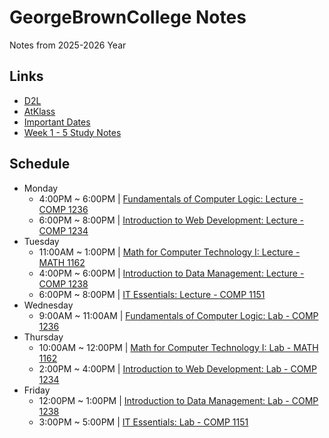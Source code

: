 # GeorgeBrownCollege Notes
Notes from 2025-2026 Year

## Links
- [D2L](https://learn.georgebrown.ca)
- [AtKlass](https://app.atklass.com)
- [Important Dates](https://www.georgebrown.ca/current-students/important-dates?term=27246&category=131)
- [Week 1 - 5 Study Notes](comp1238.md)

## Schedule

- Monday
  - 4:00PM ~ 6:00PM | [Fundamentals of Computer Logic: Lecture - COMP 1236](https://learn.georgebrown.ca/d2l/home/416378)
  - 6:00PM ~ 8:00PM | [Introduction to Web Development: Lecture - COMP 1234](https://learn.georgebrown.ca/d2l/home/416188)
- Tuesday
  - 11:00AM ~ 1:00PM | [Math for Computer Technology I: Lecture - MATH 1162](https://learn.georgebrown.ca/d2l/home/405827)
  - 4:00PM ~ 6:00PM | [Introduction to Data Management: Lecture - COMP 1238](https://learn.georgebrown.ca/d2l/home/412494)
  - 6:00PM ~ 8:00PM | [IT Essentials: Lecture - COMP 1151](https://learn.georgebrown.ca/d2l/home/408352)
- Wednesday
  - 9:00AM ~ 11:00AM | [Fundamentals of Computer Logic: Lab - COMP 1236](https://learn.georgebrown.ca/d2l/home/416378)
- Thursday
  - 10:00AM ~ 12:00PM | [Math for Computer Technology I: Lab - MATH 1162](https://learn.georgebrown.ca/d2l/home/405827)
  - 2:00PM ~ 4:00PM | [Introduction to Web Development: Lab - COMP 1234](https://learn.georgebrown.ca/d2l/home/416188)   
- Friday
  - 12:00PM ~ 1:00PM | [Introduction to Data Management: Lab - COMP 1238](https://learn.georgebrown.ca/d2l/home/412494)
  - 3:00PM ~ 5:00PM | [IT Essentials: Lab - COMP 1151](https://learn.georgebrown.ca/d2l/home/408352)
